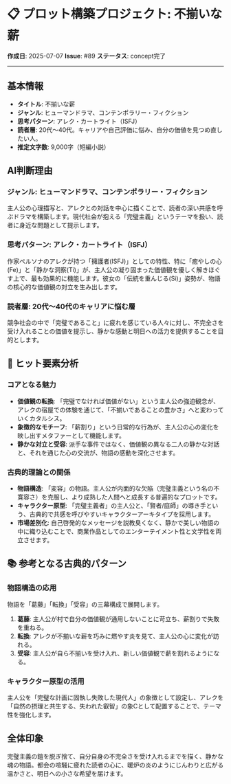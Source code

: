 # 📋 プロット構築プロジェクト: 不揃いな薪

**作成日**: 2025-07-07
**Issue**: #89
**ステータス**: concept完了

---

## 基本情報
- **タイトル**: 不揃いな薪
- **ジャンル**: ヒューマンドラマ、コンテンポラリー・フィクション
- **思考パターン**: アレク・カートライト（ISFJ）
- **読者層**: 20代〜40代。キャリアや自己評価に悩み、自分の価値を見つめ直したい人。
- **推定文字数**: 9,000字（短編小説）

## AI判断理由

### ジャンル: ヒューマンドラマ、コンテンポラリー・フィクション
主人公の心理描写と、アレクとの対話を中心に描くことで、読者の深い共感を呼ぶドラマを構築します。現代社会が抱える「完璧主義」というテーマを扱い、読者に身近な問題として提示します。

### 思考パターン: アレク・カートライト（ISFJ）
作家ペルソナのアレクが持つ「擁護者(ISFJ)」としての特性、特に「癒やしの心(Fe)」と「静かな洞察(Ti)」が、主人公の凝り固まった価値観を優しく解きほぐす上で、最も効果的に機能します。彼女の「伝統を重んじる(Si)」姿勢が、物語の核心的な価値観の対立を生み出します。

### 読者層: 20代〜40代のキャリアに悩む層
競争社会の中で「完璧であること」に疲れを感じている人々に対し、不完全さを受け入れることの価値を提示し、静かな感動と明日への活力を提供することを目的とします。

## 🎯 ヒット要素分析

### コアとなる魅力
- **価値観の転換**: 「完璧でなければ価値がない」という主人公の強迫観念が、アレクの宿屋での体験を通じて、「不揃いであることの豊かさ」へと変わっていくカタルシス。
- **象徴的なモチーフ**: 「薪割り」という日常的な行為が、主人公の心の変化を映し出すメタファーとして機能します。
- **静かな対立と受容**: 派手な事件ではなく、価値観の異なる二人の静かな対話と、それを通じた心の交流が、物語の感動を深化させます。

### 古典的理論との関係
- **物語構造**: 「変容」の物語。主人公が内面的な欠陥（完璧主義という名の不寛容さ）を克服し、より成熟した人間へと成長する普遍的なプロットです。
- **キャラクター原型**: 「完璧主義者」の主人公と、「賢者/庭師」の導き手という、古典的で共感を呼びやすいキャラクターアーキタイプを採用します。
- **市場差別化**: 自己啓発的なメッセージを説教臭くなく、静かで美しい物語の中に織り込むことで、商業作品としてのエンターテイメント性と文学性を両立させます。

## 📚 参考となる古典的パターン

### 物語構造の応用
物語を「葛藤」「転換」「受容」の三幕構成で展開します。
1.  **葛藤**: 主人公が村で自分の価値観が通用しないことに苛立ち、薪割りで失敗を重ねる。
2.  **転換**: アレクが不揃いな薪を巧みに燃やす炎を見て、主人公の心に変化が訪れる。
3.  **受容**: 主人公が自ら不揃いを受け入れ、新しい価値観で薪を割れるようになる。

### キャラクター原型の活用
主人公を「完璧な計画に固執し失敗した現代人」の象徴として設定し、アレクを「自然の摂理と共生する、失われた叡智」の象Cとして配置することで、テーマ性を強化します。

## 全体印象
完璧主義の鎧を脱ぎ捨て、自分自身の不完全さを受け入れるまでを描く、静かな魂の物語。都会の喧騒に疲れた読者の心に、暖炉の炎のようにじんわりと広がる温かさと、明日への小さな希望を届けます。

